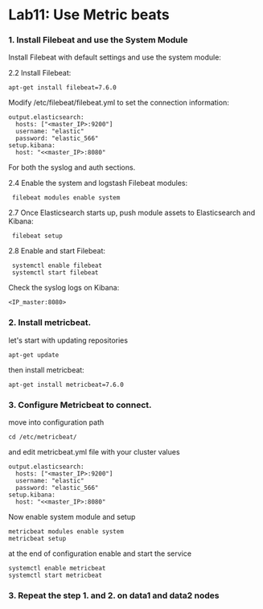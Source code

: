 # Lab11: Use Metric beats

### 1. Install Filebeat and use the System Module

Install Filebeat with default settings and use the system module:

2.2 Install Filebeat:
```
apt-get install filebeat=7.6.0
```

Modify /etc/filebeat/filebeat.yml to set the connection information:
```
output.elasticsearch:
  hosts: ["<master_IP>:9200"]
  username: "elastic"
  password: "elastic_566"
setup.kibana:
  host: "<<master_IP>:8080"
```

For both the syslog and auth sections.

2.4 Enable the system and logstash Filebeat modules:
```
 filebeat modules enable system
```

2.7 Once Elasticsearch starts up, push module assets to Elasticsearch and Kibana:
```
 filebeat setup
```
2.8 Enable and start Filebeat:
```
 systemctl enable filebeat
 systemctl start filebeat
```

Check the syslog logs on Kibana:

```
<IP_master:8080>
```


### 2. Install metricbeat.
let's start with updating repositories

```
apt-get update
```
then install metricbeat:
```
apt-get install metricbeat=7.6.0
```
### 3. Configure Metricbeat to connect.

move into configuration path
```
cd /etc/metricbeat/
```
and edit metricbeat.yml file with your cluster values

```
output.elasticsearch:
  hosts: ["<master_IP>:9200"]
  username: "elastic"
  password: "elastic_566"
setup.kibana:
  host: "<<master_IP>:8080"
```
Now enable system module and setup

```
metricbeat modules enable system
metricbeat setup
```

at the end of configuration enable and start the service
```
systemctl enable metricbeat
systemctl start metricbeat
```

### 3. Repeat the step 1. and 2. on data1 and data2 nodes
